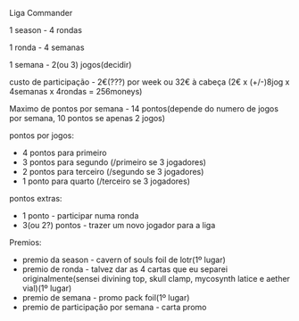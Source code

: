 Liga Commander

1 season - 4 rondas

1 ronda - 4 semanas

1 semana - 2(ou 3) jogos(decidir)

custo de participação - 2€(???) por week ou 32€ à cabeça (2€ x (+/-)8jog x 4semanas x 4rondas = 256moneys)

Maximo de pontos por semana - 14 pontos(depende do numero de jogos por semana, 10 pontos se apenas 2 jogos)

pontos por jogos:
- 4 pontos para primeiro
- 3 pontos para segundo (/primeiro se 3 jogadores)
- 2 pontos para terceiro (/segundo se 3 jogadores)
- 1 ponto para quarto (/terceiro se 3 jogadores)

pontos extras:
- 1 ponto - participar numa ronda
- 3(ou 2?) pontos - trazer um novo jogador para a liga

Premios:
- premio da season - cavern of souls foil de lotr(1º lugar)
- premio de ronda - talvez dar as 4 cartas que eu separei originalmente(sensei divining top, skull clamp, mycosynth latice e aether vial)(1º lugar)
- premio de semana - promo pack foil(1º lugar)
- premio de participação por semana - carta promo